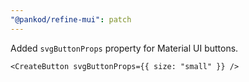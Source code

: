 ```yaml
---
"@pankod/refine-mui": patch
---
```


Added `svgButtonProps` property for Material UI buttons.

```tsx
<CreateButton svgButtonProps={{ size: "small" }} />
```